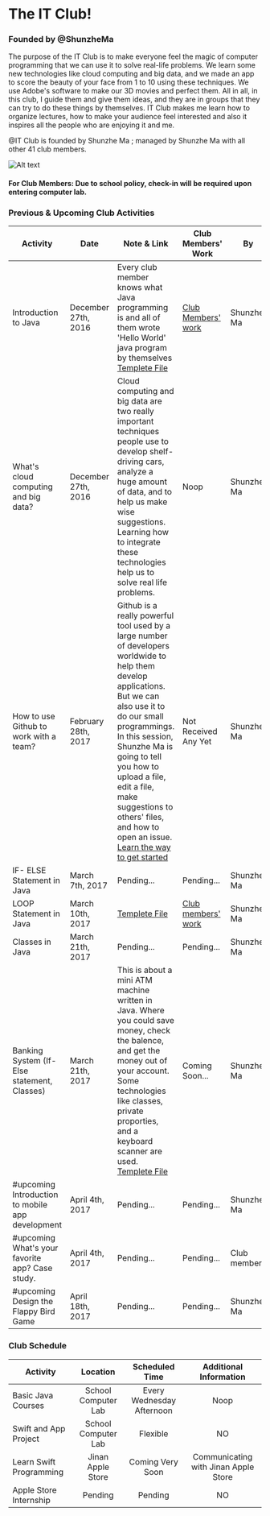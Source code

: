 # The IT Club!
### Founded by @ShunzheMa
   The purpose of the IT Club is to make everyone feel the magic of computer programming that we can use it to solve real-life problems. We learn some new technologies like cloud computing and big data, and we made an app to score the beauty of your face from 1 to 10 using these techniques. We use Adobe's software to make our 3D movies and perfect them. All in all, in this club, I guide them and give them ideas, and they are in groups that they can try to do these things by themselves. IT Club makes me learn how to organize lectures, how to make your audience feel interested and also it inspires all the people who are enjoying it and me.
   
   @IT Club is founded by Shunzhe Ma
; managed by Shunzhe Ma with all other 41 club members.
   
![Alt text](https://raw.githubusercontent.com/shunzhema/Shandong-Experimental-High-School-IT-Club/master/IMG_1993.JPG "IT Club Members")

#### For Club Members: Due to school policy, check-in will be required upon entering computer lab.

### Previous & Upcoming Club Activities

| Activity  | Date | Note & Link | Club Members' Work | By |
| ------------- | ------------- | ------------- | ------------- | ------------- |
| Introduction to Java  | December 27th, 2016  | Every club member knows what Java programming is and all of them wrote 'Hello World' java program by themselves [Templete File](https://github.com/shunzhema/Shandong-Experimental-High-School-IT-Club/blob/master/*%20Example%20Files%20by%20Shunzhe%20Ma/HelloWorld.java) | [Club Members' work](https://github.com/shunzhema/Shandong-Experimental-High-School-IT-Club/tree/master/Tasks%20and%20Projects/Tasks/Task%200-%20Learn%20to%20use%20Github%20(Hello%20World))|  Shunzhe Ma |
| What's cloud computing and big data?  | December 27th, 2016  | Cloud computing and big data are two really important techniques people use to develop shelf-driving cars, analyze a huge amount of data, and to help us make wise suggestions. Learning how to integrate these technologies help us to solve real life problems.| Noop |  Shunzhe Ma |
| How to use Github to work with a team?  | February 28th, 2017  | Github is a really powerful tool used by a large number of developers worldwide to help them develop applications. But we can also use it to do our small programmings. In this session, Shunzhe Ma is going to tell you how to upload a file, edit a file, make suggestions to others' files, and how to open an issue. [Learn the way to get started](https://github.com/shunzhema/Shandong-Experimental-High-School-IT-Club/blob/master/Tasks%20and%20Projects/Tasks/Task%200-%20Learn%20to%20use%20Github%20(Hello%20World)/README.md) | Not Received Any Yet |  Shunzhe Ma |
|  IF- ELSE Statement in Java | March 7th, 2017 | Pending... | Pending... | Shunzhe Ma |
|  LOOP Statement in Java | March 10th, 2017 | [Templete File](https://github.com/shunzhema/Shandong-Experimental-High-School-IT-Club/blob/master/*%20Example%20Files/Loops.java) | [Club members' work](https://github.com/shunzhema/Shandong-Experimental-High-School-IT-Club/blob/master/*%20Example%20Files%20by%20Shunzhe%20Ma/BankingSyS.java) | Shunzhe Ma |
|  Classes in Java | March 21th, 2017 | Pending... | Pending... | Shunzhe Ma |
| Banking System (If-Else statement, Classes)  | March 21th, 2017  | This is about a mini ATM machine written in Java. Where you could save money, check the balence, and get the money out of your account. Some technologies like classes, private proporties, and a keyboard scanner are used. [Templete File](https://github.com/shunzhema/Shandong-Experimental-High-School-IT-Club/blob/master/*%20Example%20Files%20by%20Shunzhe%20Ma/BankingSyS.java) | Coming Soon... |  Shunzhe Ma |
|  #upcoming Introduction to mobile app development | April 4th, 2017 | Pending... | Pending... | Shunzhe Ma |
|  #upcoming What's your favorite app? Case study. | April 4th, 2017 | Pending... | Pending... | Club members |
|  #upcoming Design the Flappy Bird Game | April 18th, 2017 | Pending... | Pending... | Shunzhe Ma |

### Club Schedule

| Activity        | Location  | Scheduled Time        | Additional Information  |
| ------------- |:-------------:| :-----:| :-----:|
| Basic Java Courses      | School Computer Lab | Every Wednesday Afternoon | Noop |
| Swift and App Project     | School Computer Lab  | Flexible      |   NO |
| Learn Swift Programming   | Jinan Apple Store    | Coming Very Soon      |   Communicating with Jinan Apple Store |
| Apple Store Internship    | Pending   | Pending      |   NO |


